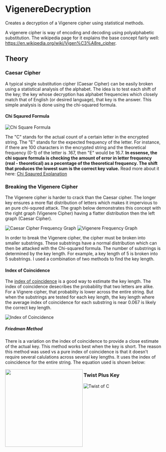 # VigenereDecryption
Creates a decryption of a Vigenere cipher using statistical methods. 

A vigenere cipher is way of encoding and decoding using polyalphabetic substitution.  The wikipedia page for it explains 
the base concept fairly well: https://en.wikipedia.org/wiki/Vigen%C3%A8re_cipher.

## Theory

### Caesar Cipher

A typical single substitution cipher (Caesar Cipher) can be easily broken using a statistical analysis of the alphabet. The idea is to test each shift
of the key; the key whose decryption has alphabet frequencies which closely match that of English (or desired language), that key is the answer.
This simple analysis is done using the chi-squared formula.

#### Chi Sqaured Formula

![Chi Square Formula](http://practicalcryptography.com/media/latex/a84276327c1973a55df72cf4432ba17ca75231ac-11pt.png)

The "C" stands for the actual count of a certain letter in the encrypted string.  The "E" stands for the expected frequency of the letter.  For instance, if there are
100 characters in the encrypted string and the theoretical frequency (0-1) of the letter is .167, then "E" would be 16.7. **In essense, 
the chi square formula is checking the amount of error in letter frequency (real - theoretical) as a pecentage of the theoretical frequency. The shift that produces 
the lowest sum is the correct key value.**  Read more about it here: [Chi Sqaured Explanation](http://practicalcryptography.com/cryptanalysis/text-characterisation/chi-squared-statistic/)

### Breaking the Vigenere Cipher

The Vigenere cipher is harder to crack than the Caesar cipher.  The longer key ensures a more flat distribution of letters which makes it impervious to an pure chi-squred attack.  The graph below demonstrates this concept with the right graph (Vigenere Cipher) having a flatter distribution then the left graph (Caesar Cipher).

![Caesar Cipher Frequency Graph](http://practicalcryptography.com/media/cryptanalysis/files/ss_graph.png)
![Vigenere Frequency Graph](http://practicalcryptography.com/media/cryptanalysis/files/vg_graph.png)

In order to break the Vigenere cipher, the cipher must be broken into smaller substrings.  These substrings have a normal distribution which can then be attacked with the 
Chi-squared formula. The number of substrings is determined by the key length.  For example, a key length of 5 is broken into 5 substrings.  I used a combination of two methods to find the key length.

#### Index of Coincidence

The [index of coincidence](http://practicalcryptography.com/cryptanalysis/text-characterisation/index-coincidence/) is a good way to estimate the key length.  The index of coincidence desecribes the probability that two letters are alike.  For a Vignere cipher, that probablity is lower across the entire string.  But when the substrings are tested for each key length, the key length where the average index of coincidence for each substring is near 0.067 is likely the correct key length.

![Index of Coincidence](http://practicalcryptography.com/media/latex/349fc3dc60622fffc17144839e45e61b8d0e7676-11pt.png)

##### Friedman Method

There is a variation on the index of coincidence to provide a close estimate of the actual key.  This method works best when the key is short.  The reason this method was used vs a pure index of coincidence is that it doesn't require several calulations across several key lengths.  It uses the index of coincidence for the entire string.
The equation used is shown below:

<img align="left" width="250" height="250" src="https://i.imgur.com/gfUzdGn.jpg width">

### Twist Plus Key
![Twist of C](https://i.imgur.com/dZszhLF.jpg)
